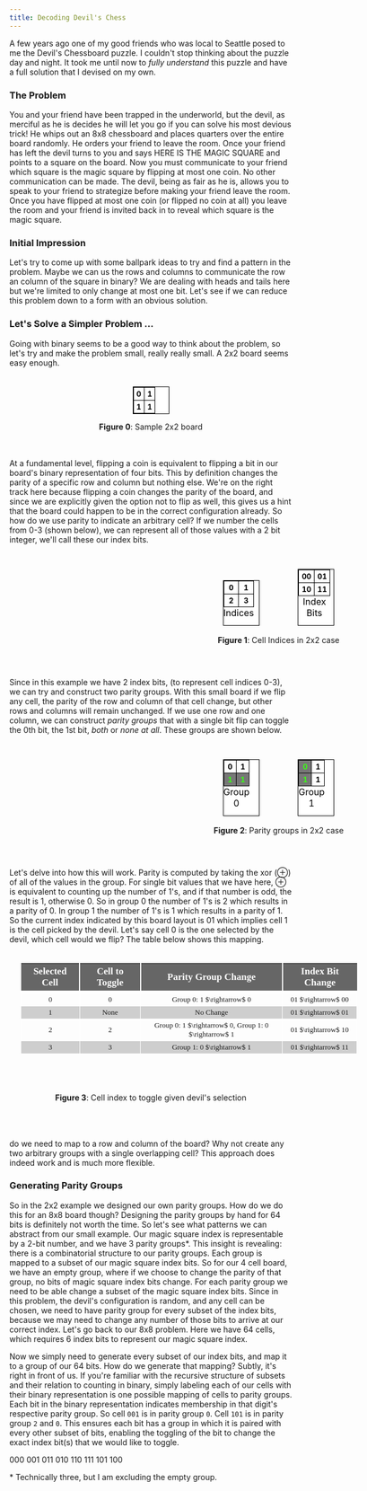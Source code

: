 ```yaml
---
title: Decoding Devil's Chess
---
```


<style>
table.parityGroup {
  border: 1px solid #000000;
  background-color: #FFFF;
  width: 65px;
  text-align: center;
  border-collapse: collapse;
  color: #000000;
  margin: auto;
}

table.parityGroup td, table.parityGroup th {
  border: 1px solid #000000;
  padding: 3px 5px;
}
table.parityGroup tbody td {
  font-size: 13px;
  font-weight: bold;
}
table.parityGroup caption {
    caption-side: bottom;
}

.group {
    background-color: #777777;
    color: #39ff14;
}
.column {
  display: inline-block;
  width: 130px;
  text-align: center;
}

/* Clear floats after the columns */
.pgrow {
    margin: auto;
    width: 900px;
    padding: 30px;
    text-align: center;
}
.pgrow:after {
  content: "";
  display: table;
  clear: both;
}
.center-fixed {
  margin: auto;
  width: 400px;
  padding: 20px;
  text-align: center;
}

.center {
  margin: auto;
  padding: 20px;
  text-align: center;
}

table.std {
  font-family: "Times New Roman", Times, serif;
  border: 0px solid #000000;
  width: 600px;
  height: 200px;
  text-align: center;
  border-collapse: collapse;
  margin: auto;
}
table.std td, table.paleBlueRows th {
  border: 1px solid #FFFFFF;
  padding: 3px 2px;
}
table.std tbody td {
  font-size: 13px;
}
table.std tr:nth-child(even) {
  background: #CECECE;
}
table.std thead {
  background: #666666;
  border-bottom: 5px solid #FFFFFF;
}
table.std thead th {
  font-size: 17px;
  font-weight: bold;
  color: #FFFFFF;
  text-align: center;
  border-left: 2px solid #FFFFFF;
}
table.std thead th:first-child {
  border-left: none;
}

table.std tfoot td {
  font-size: 14px;
}

</style>

A few years ago one of my good friends who was local to Seattle posed to me the Devil's Chessboard puzzle. I couldn't stop thinking about the puzzle day and night. It took me until now to *fully understand* this puzzle and have a full solution that I devised on my own.

### The Problem
You and your friend have been trapped in the underworld, but the devil, as merciful as he is decides he will let you go if you can solve his most devious trick! He whips out an 8x8 chessboard and places quarters over the entire board randomly. He orders your friend to leave the room. Once your friend has left the devil turns to you and says HERE IS THE MAGIC SQUARE and points to a square on the board. Now you must communicate to your friend which square is the magic square by flipping at most one coin. No other communication can be made. The devil, being as fair as he is, allows you to speak to your friend to strategize before making your friend leave the room. Once you have flipped at most one coin (or flipped no coin at all) you leave the room and your friend is invited back in to reveal which square is the magic square.

### Initial Impression
Let's try to come up with some ballpark ideas to try and find a pattern in the problem. Maybe we can us the rows and columns to communicate the row an column of the square in binary? We are dealing with heads and tails here but we're limited to only change at most one bit. Let's see if we can reduce this problem down to a form with an obvious solution.

### Let's Solve a Simpler Problem ...
Going with binary seems to be a good way to think about the problem, so let's try and make the problem small, really really small. A 2x2 board seems easy enough.

<div class="center-fixed">
<div class="column">
<table class="parityGroup">    
    <tbody>
    <tr>
      <td>0</td><td>1</td>
    </tr>
    <tr>
      <td>1</td><td>1</td>
    </tr>
    </tbody>
</table>
</div>
<p><b>Figure 0</b>: Sample 2x2 board</p>
</div>

At a fundamental level, flipping a coin is equivalent to flipping a bit in our board's binary representation of four bits. This by definition changes the parity of a specific row and column but nothing else. We're on the right track here because flipping a coin changes the parity of the board, and since we are explicitly given the option not to flip as well, this gives us a hint that the board could happen to be in the correct configuration already. So how do we use parity to indicate an arbitrary cell? If we number the cells from 0-3 (shown below), we can represent all of those values with a 2 bit integer, we'll call these our index bits. 

<div class="pgrow">
<div class="column">
<table class="parityGroup">   
    <caption>Indices</caption>
    <tbody>
    <tr>
      <td>0</td><td>1</td>
    </tr>
    <tr>
      <td>2</td><td>3</td>
    </tr>
    </tbody>
</table>
</div>
<div class="column">
<table class="parityGroup">
    <caption>Index Bits</caption>
    <tbody>
    <tr>
      <td>00</td><td>01</td>
    </tr>
    <tr>
      <td>10</td><td>11</td>
    </tr>
    </tbody>
</table>
</div>
<p><b>Figure 1</b>: Cell Indices in 2x2 case</p>
</div>

Since in this example we have 2 index bits, (to represent cell indices 0-3), we can try and construct two parity groups. With this small board if we flip any cell, the parity of the row and column of that cell change, but other rows and columns will remain unchanged. If we use one row and one column, we can construct *parity groups* that with a single bit flip can toggle the 0th bit, the 1st bit, *both* or *none at all*. These groups are shown below.

<div class="pgrow">
<div class="column">
<table class="parityGroup">    
    <caption>Group 0</caption>
    <tbody>
    <tr>
      <td>0</td><td>1</td>
    </tr>
    <tr>
      <td class="group">1</td><td class="group">1</td>
    </tr>
    </tbody>
</table>
</div>
<div class="column">
<table class="parityGroup">
    <caption>Group 1</caption>
    <tbody>
    <tr>
      <td class="group">0</td><td>1</td>
    </tr>
    <tr>
      <td class="group">1</td><td>1</td>
    </tr>
    </tbody>
</table>
</div>
<p><b>Figure 2</b>: Parity groups in 2x2 case</p>
</div>

Let's delve into how this will work. Parity is computed by taking the xor ($\oplus$) of all of the values in the group. For single bit values that we have here, $\oplus$ is equivalent to counting up the number of 1's, and if that number is odd, the result is 1, otherwise 0. So in group 0 the number of 1's is 2 which results in a parity of 0. In group 1 the number of 1's is 1 which results in a parity of 1. So the current index indicated by this board layout is 01 which implies cell 1 is the cell picked by the devil. Let's say cell 0 is the one selected by the devil, which cell would we flip? The table below shows this mapping.

<div class="center">
<table class="std">
<thead>
<tr>
<th>Selected Cell</th>
<th>Cell to Toggle</th>
<th>Parity Group Change</th>
<th>Index Bit Change</th>
</tr>
</thead>
<tbody>
<tr>
<td>0</td>
<td>0</td>
<td>Group 0: 1 $\rightarrow$ 0</td>
<td>01 $\rightarrow$ 00</td>
</tr>
<tr>
<td>1</td>
<td>None</td>
<td>No Change</td>
<td>01 $\rightarrow$ 01</td>
</tr>
<tr>
<td>2</td>
<td>2</td>
<td>Group 0: 1 $\rightarrow$ 0, Group 1: 0 $\rightarrow$ 1</td>
<td>01 $\rightarrow$ 10</td>
</tr>
<tr>
<td>3</td>
<td>3</td>
<td>Group 1: 0 $\rightarrow$ 1</td>
<td>01 $\rightarrow$ 11</td>
</tr>
</tbody>
</table>
<br>
<p><b>Figure 3</b>: Cell index to toggle given devil's selection</p>
</div>
<br>


do we need to map to a row and column of the board? Why not create any two arbitrary groups with a single overlapping cell? This approach does indeed work and is much more flexible.  

### Generating Parity Groups
So in the 2x2 example we designed our own parity groups. How do we do this for an 8x8 board though? Designing the parity groups by hand for 64 bits is definitely not worth the time. So let's see what patterns we can abstract from our small example. Our magic square index is representable by a 2-bit number, and we have 3 parity groups\*.  This insight is revealing: there is a combinatorial structure to our parity groups. Each group is mapped to a subset of our magic square index bits. So for our 4 cell board, we have an empty group, where if we choose to change the parity of that group, no bits of magic square index bits change. For each parity group we need to be able change a subset of the magic square index bits. Since in this problem, the devil's configuration is random, and any cell can be chosen, we need to have parity group for every subset of the index bits, because we may need to change any number of those bits to arrive at our correct index. Let's go back to our 8x8 problem. Here we have 64 cells, which requires 6 index bits to represent our magic square index. 


Now we simply need to generate every subset of our index bits, and map it to a group of our 64 bits. How do we generate that mapping? Subtly, it's right in front of us. If you're familiar with the recursive structure of subsets and their relation to counting in binary, simply labeling each of our cells with their binary representation is one possible mapping of cells to parity groups. Each bit in the binary representation indicates membership in that digit's respective parity group. So cell `001` is in parity group `0`. Cell `101` is in parity group `2` and `0`. This ensures each bit has a group in which it is paired with every other subset of bits, enabling the toggling of the bit to change the exact index bit(s) that we would like to toggle.

000
001
011
010
110
111
101
100

\* Technically three, but I am excluding the empty group.

<script src="https://cdn.mathjax.org/mathjax/latest/MathJax.js?config=TeX-AMS-MML_HTMLorMML" type="text/javascript"></script>
